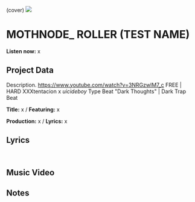 (cover) ![](57175019_319474918741616_8502199518755923887_n.jpg)

# MOTHNODE_ ROLLER (TEST NAME)

**Listen now:** x

## Project Data

Description.
https://www.youtube.com/watch?v=3NRGzwlM7_c
FREE | HARD XXXtentacion x $uicideboy$ Type Beat "Dark Thoughts" | Dark Trap Beat

**Title:** x / **Featuring:** x

**Production:** x / **Lyrics:** x

## Lyrics

```


```

## Music Video


## Notes
